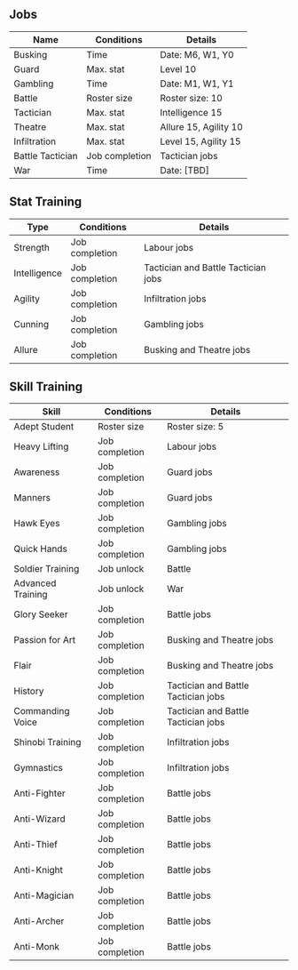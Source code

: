 ## Jobs
**Name** | **Conditions** | **Details**
-- | -- | -- 
Busking           | Time            | Date: M6, W1, Y0
Guard	            | Max. stat       |	Level 10
Gambling          | Time            | Date: M1, W1, Y1
Battle            | Roster size     | Roster size: 10
Tactician         | Max. stat       | Intelligence 15
Theatre	          | Max. stat       | Allure 15, Agility 10
Infiltration      | Max. stat       | Level 15, Agility 15
Battle Tactician  | Job completion  | Tactician jobs
War               | Time            | Date: [TBD] 

## Stat Training
**Type** | **Conditions** | **Details**
-- | -- | -- 
Strength      | Job completion      | Labour jobs
Intelligence  | Job completion      | Tactician and Battle Tactician jobs
Agility       | Job completion      | Infiltration jobs
Cunning       | Job completion      | Gambling jobs
Allure        | Job completion      | Busking and Theatre jobs

## Skill Training
**Skill** | **Conditions** | **Details**
-- | -- | -- 
Adept Student     | Roster size     | Roster size: 5
Heavy Lifting     | Job completion  | Labour jobs
Awareness         | Job completion  | Guard jobs
Manners           | Job completion  | Guard jobs
Hawk Eyes         | Job completion  | Gambling jobs
Quick Hands       | Job completion  | Gambling jobs
Soldier Training  | Job unlock      | Battle 
Advanced Training | Job unlock      | War 
Glory Seeker      | Job completion  | Battle jobs
Passion for Art   | Job completion  | Busking and Theatre jobs
Flair             | Job completion  | Busking and Theatre jobs
History           | Job completion  | Tactician and Battle Tactician jobs
Commanding Voice  | Job completion  | Tactician and Battle Tactician jobs
Shinobi Training  | Job completion  | Infiltration jobs
Gymnastics        | Job completion  | Infiltration jobs
Anti-Fighter      | Job completion  | Battle jobs
Anti-Wizard       | Job completion  | Battle jobs
Anti-Thief        | Job completion  | Battle jobs
Anti-Knight       | Job completion  | Battle jobs
Anti-Magician     | Job completion  | Battle jobs
Anti-Archer       | Job completion  | Battle jobs
Anti-Monk         | Job completion  | Battle jobs
